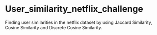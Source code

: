 # User_similarity_netflix_challenge
Finding user similarities in the netflix dataset by using Jaccard Similarity, Cosine Similarity and Discrete Cosine Similarity.
